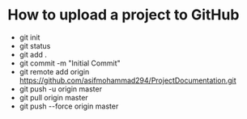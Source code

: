 # How to upload a project to GitHub
   - git init
   - git status
   - git add .
   - git commit -m "Initial Commit"
   - git remote add origin https://github.com/asifmohammad294/ProjectDocumentation.git
   - git push -u origin master
   - git pull origin master
   - git push --force origin master